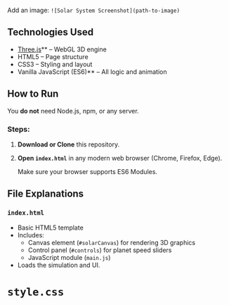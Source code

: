  
Add an image: `![Solar System Screenshot](path-to-image)`

##  Technologies Used
- [Three.js](https://threejs.org/)** – WebGL 3D engine
- HTML5 – Page structure
- CSS3 – Styling and layout
- Vanilla JavaScript (ES6)** – All logic and animation

##  How to Run

You **do not** need Node.js, npm, or any server.

### Steps:

1. **Download or Clone** this repository.

2. **Open `index.html`** in any modern web browser (Chrome, Firefox, Edge).

   Make sure your browser supports ES6 Modules.


## File Explanations

### `index.html`

- Basic HTML5 template
- Includes:
  - Canvas element (`#solarCanvas`) for rendering 3D graphics
  - Control panel (`#controls`) for planet speed sliders
  - JavaScript module (`main.js`)
- Loads the simulation and UI.

# `style.css`
